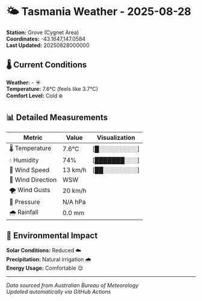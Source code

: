 # 🌤️ Tasmania Weather - 2025-08-28

**Station:** Grove (Cygnet Area)  
**Coordinates:** -43.1647,147.0584  
**Last Updated:** 20250828000000

## 🌡️ Current Conditions

**Weather:** - ☀️  
**Temperature:** 7.6°C (feels like 3.7°C)  
**Comfort Level:** Cold ❄️

## 📊 Detailed Measurements

| Metric | Value | Visualization |
|--------|-------|---------------|
| 🌡️ Temperature | 7.6°C | [█░░░░░░░░░] |
| 💧 Humidity | 74% | [███████░░░] |
| 💨 Wind Speed | 13 km/h | [██░░░░░░░░] |
| 🧭 Wind Direction | WSW | |
| 🌪️ Wind Gusts | 20 km/h | |
| 🔽 Pressure | N/A hPa | |
| 🌧️ Rainfall | 0.0 mm | |

## 🌱 Environmental Impact

**Solar Conditions:** Reduced ☁️  
**Precipitation:** Natural irrigation 🌧️  
**Energy Usage:** Comfortable 😌

---
*Data sourced from Australian Bureau of Meteorology*  
*Updated automatically via GitHub Actions*

